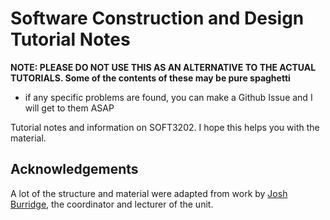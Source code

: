 # Software Construction and Design Tutorial Notes

**NOTE: PLEASE DO NOT USE THIS AS AN ALTERNATIVE TO THE ACTUAL TUTORIALS. Some of the contents of these may be pure spaghetti**
- if any specific problems are found, you can make a Github Issue and I will get to them ASAP

Tutorial notes and information on SOFT3202.  I hope this helps you with the material.

## Acknowledgements

A lot of the structure and material were adapted from work by [Josh Burridge](https://www.sydney.edu.au/engineering/about/our-people/research-students/josh-burridge-830.html "Josh Burridge"), the coordinator and lecturer of the unit.
